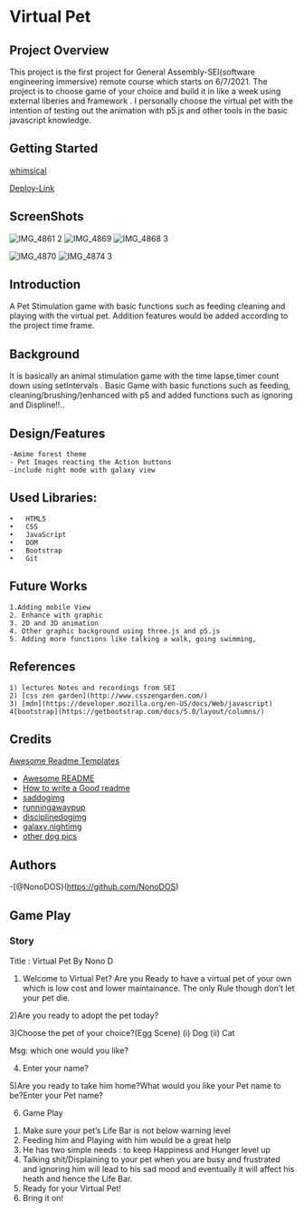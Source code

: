 
# Virtual Pet 

## Project Overview

This project is the first project for General Assembly-SEI(software engineering immersive) remote course which starts on 6/7/2021. The project is to choose game of your choice and build it in like a week using external liberies and framework .
I personally choose the virtual pet with the intention of testing out the animation with p5.js and other tools in the basic javascript knowledge.


## Getting Started

   [whimsical](https://whimsical.com/pet-game-7E7nPAnET5w1tC5vX4afLj)

   [Deploy-Link](https://romantic-swartz-c420d1.netlify.app/)
		
		
## ScreenShots
![IMG_4861 2](https://user-images.githubusercontent.com/44306655/124306437-41d4d800-db1b-11eb-8be2-6a7bf61a2849.jpg)
![IMG_4869](https://user-images.githubusercontent.com/44306655/124306310-1356fd00-db1b-11eb-8ae9-a45fd43adb33.jpg)
![IMG_4868 3](https://user-images.githubusercontent.com/44306655/124306724-a5f79c00-db1b-11eb-8199-6d744370ac9b.jpg)

![IMG_4870](https://user-images.githubusercontent.com/44306655/124306369-279afa00-db1b-11eb-9762-f60bce88dfb4.jpg)
![IMG_4874 3](https://user-images.githubusercontent.com/44306655/124306514-587b2f00-db1b-11eb-9f40-5e7634779ff5.jpg)




## Introduction

A Pet Stimulation game with basic functions such as feeding cleaning and playing with the virtual pet. Addition features would be added according to the project time frame.


## Background

 It is basically an animal stimulation game with the time lapse,timer count down using setIntervals . Basic Game with basic functions such as feeding, cleaning/brushing/)enhanced with p5 and added functions such as ignoring and  Displine!!..


## Design/Features
	-Amime forest theme
	- Pet Images reacting the Action buttons
	-include night mode with galaxy view
	
## Used Libraries:
    •   HTML5
    •   CSS
    •   JavaScript
    •   DOM
    •   Bootstrap
    •	Git
    
## Future Works 
	1.Adding mobile View
	2. Enhance with graphic
	3. 2D and 3D animation
	4. Other graphic background using three.js and p5.js
	5. Adding more functions like talking a walk, going swimming,

## References 
	1) lectures Notes and recordings from SEI
    2) [css zen garden](http://www.csszengarden.com/)
    3) [mdn](https://developer.mozilla.org/en-US/docs/Web/javascript)
    4[bootstrap](https://getbootstrap.com/docs/5.0/layout/columns/)
	
## Credits

   [Awesome Readme Templates](https://awesomeopensource.com/project/elangosundar/awesome-README-templates)
 - [Awesome README](https://github.com/matiassingers/awesome-readme)
 - [How to write a Good readme](https://bulldogjob.com/news/449-how-to-write-a-good-readme-for-your-github-project)
 - [saddogimg](https://beagleplanet.org/a-puppys-life-inside-the-cone-of-shame/)
 - [runningawaypup](https://www.clipartmax.com/middle/m2i8H7G6N4m2Z5Z5_dog-dog-running-away-clipart/)
 - [disciplinedogimg](https://www.fotosearch.com/illustration/bad-dog.html)
 - [galaxy,nightimg](http://www.wallpapers-full-hd.com/backgrounds/galaxy-gory-night-sky.jpg)
 - [other dog pics](https://images.clipartof.com/)

## Authors
-[@NonoDOS}(https://github.com/NonoDOS)

## Game Play
### Story

Title : Virtual Pet By Nono D

1) Welcome to Virtual Pet? Are you Ready to have a virtual pet of your own which is low cost and lower maintainance. The only Rule though don’t let your pet die.

2)Are you ready to adopt the pet today?

3)Choose the pet of your choice?(Egg Scene)
	(i) Dog
	(ii) Cat

Msg: which one would you like?

4) Enter your name?

5)Are you ready to take him home?What would you like your Pet name to be?Enter your Pet name?

6) Game Play

1. Make sure your pet’s Life Bar is not below warning level
2. Feeding him and Playing with him would be a great help
3. He has two simple needs : to keep Happiness and Hunger level up
4. Talking shit/Displaining to your pet when you are busy and frustrated and ignoring him will lead to    his sad mood and eventually it will affect his heath and hence the Life Bar.
5. Ready for your Virtual Pet!
6. Bring it on!


	

